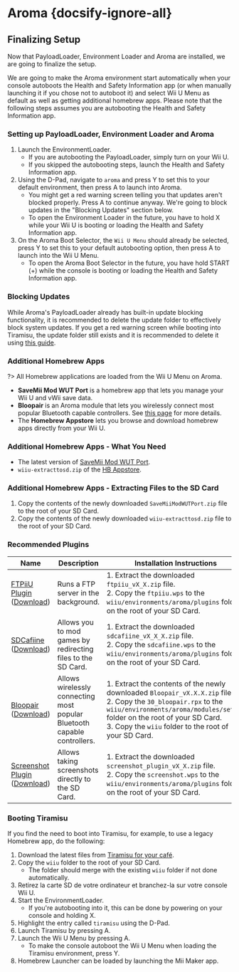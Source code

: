 # Aroma {docsify-ignore-all}

## Finalizing Setup

Now that PayloadLoader, Environment Loader and Aroma are installed, we are going to finalize the setup.

We are going to make the Aroma environment start automatically when your console autoboots the Health and Safety Information app (or when manually launching it if you chose not to autoboot it) and select Wii U Menu as default as well as getting additional homebrew apps. Please note that the following steps assumes you are autobooting the Health and Safety Information app.

### Setting up PayloadLoader, Environment Loader and Aroma

1. Launch the EnvironmentLoader.
    - If you are autobooting the PayloadLoader, simply turn on your Wii U.
    - If you skipped the autobooting steps, launch the Health and Safety Information app.
1. Using the D-Pad, navigate to `aroma` and press Y to set this to your default environment, then press A to launch into Aroma.
    - You might get a red warning screen telling you that updates aren't blocked properly. Press A to continue anyway. We're going to block updates in the "Blocking Updates" section below.
    - To open the Environment Loader in the future, you have to hold X while your Wii U is booting or loading the Health and Safety Information app.
1. On the Aroma Boot Selector, the `Wii U Menu` should already be selected, press Y to set this to your default autobooting option, then press A to launch into the Wii U Menu.
    - To open the Aroma Boot Selector in the future, you have hold START (+) while the console is booting or loading the Health and Safety Information app.

### Blocking Updates
While Aroma's PayloadLoader already has built-in update blocking functionality, it is recommended to delete the update folder to effectively block system updates. If you get a red warning screen while booting into Tiramisu, the update folder still exists and it is recommended to delete it using [this guide](../block-updates).

### Additional Homebrew Apps

?> All Homebrew applications are loaded from the Wii U Menu on Aroma.

- **SaveMii Mod WUT Port** is a homebrew app that lets you manage your Wii U and vWii save data.
- **Bloopair** is an Aroma module that lets you wirelessly connect most popular Bluetooth capable controllers. See [this page](https://gbatemp.net/threads/bloopair-connect-controllers-from-other-consoles-natively.594289/) for more details.
- The **Homebrew Appstore** lets you browse and download homebrew apps directly from your Wii U.

### Additional Homebrew Apps - What You Need

- The latest version of [SaveMii Mod WUT Port](https://wiiubru.com/appstore/zips/SaveMiiModWUTPort.zip).
- `wiiu-extracttosd.zip` of the [HB Appstore](https://github.com/fortheusers/hb-appstore/releases/).

### Additional Homebrew Apps - Extracting Files to the SD Card

1. Copy the contents of the newly downloaded `SaveMiiModWUTPort.zip` file to the root of your SD Card.
1. Copy the contents of the newly downloaded `wiiu-extracttosd.zip` file to the root of your SD Card.

### Recommended Plugins

| Name                                                                                                                               | Description                                                              | Installation Instructions                                                                                                                                                                                                                                                  |
| ---------------------------------------------------------------------------------------------------------------------------------- | ------------------------------------------------------------------------ | -------------------------------------------------------------------------------------------------------------------------------------------------------------------------------------------------------------------------------------------------------------------------- |
| [FTPiiU Plugin](https://github.com/wiiu-env/ftpiiu_plugin/) ([Download](https://github.com/wiiu-env/ftpiiu_plugin/releases))       | Runs a FTP server in the background.                                     | 1. Extract the downloaded `ftpiiu_vX_X.zip` file. <br> 2. Copy the `ftpiiu.wps` to the `wiiu/environments/aroma/plugins` folder on the root of your SD Card.                                                                                                         |
| [SDCafiine](https://github.com/wiiu-env/sdcafiine_plugin/) ([Download](https://github.com/wiiu-env/sdcafiine_plugin/releases))     | Allows you to mod games by redirecting files to the SD Card.             | 1. Extract the downloaded `sdcafiine_vX_X_X.zip` file. <br> 2. Copy the `sdcafiine.wps` to the `wiiu/environments/aroma/plugins` folder on the root of your SD Card.                                                                                                 |
| [Bloopair](https://github.com/GaryOderNichts/Bloopair/) ([Download](https://github.com/GaryOderNichts/Bloopair/releases))          | Allows wirelessly connecting most popular Bluetooth capable controllers. | 1. Extract the contents of the newly downloaded `Bloopair_vX.X.X.zip` file. <br> 2. Copy the `30_bloopair.rpx` to the `wiiu/environments/aroma/modules/setup/` folder on the root of your SD Card. <br> 3. Copy the `wiiu` folder to the root of your SD Card. |
| [Screenshot Plugin](https://github.com/wiiu-env/ScreenshotWUPS/) ([Download](https://github.com/wiiu-env/ScreenshotWUPS/releases)) | Allows taking screenshots directly to the SD Card.                       | 1. Extract the downloaded `screenshot_plugin_vX_X.zip` file. <br> 2. Copy the `screenshot.wps` to the `wiiu/environments/aroma/plugins` folder on the root of your SD Card.                                                                                          |

### Booting Tiramisu

If you find the need to boot into Tiramisu, for example, to use a legacy Homebrew app, do the following:

1. Download the latest files from [Tiramisu for your café](https://tiramisu.foryour.cafe).
1. Copy the `wiiu` folder to the root of your SD Card.
    - The folder should merge with the existing `wiiu` folder if not done automatically.
1. Retirez la carte SD de votre ordinateur et branchez-la sur votre console Wii U.
1. Start the EnvironmentLoader.
    - If you're autobooting into it, this can be done by powering on your console and holding X.
1. Highlight the entry called `tiramisu` using the D-Pad.
1. Launch Tiramisu by pressing A.
1. Launch the Wii U Menu by pressing A.
    - To make the console autoboot the Wii U Menu when loading the Tiramisu environment, press Y.
1. Homebrew Launcher can be loaded by launching the Mii Maker app.
